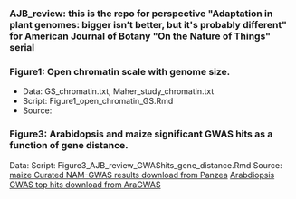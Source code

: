 
### AJB_review: this is the repo for perspective "Adaptation in plant genomes: bigger isn’t better, but it's probably different" for American Journal of Botany "On the Nature of Things" serial


### Figure1: Open chromatin scale with genome size.
* Data: GS_chromatin.txt, Maher_study_chromatin.txt
* Script: Figure1_open_chromatin_GS.Rmd
* Source: 


### Figure3: Arabidopsis and maize significant GWAS hits as a function of gene distance.
Data:
Script: Figure3_AJB_review_GWAShits_gene_distance.Rmd
Source: [maize Curated NAM-GWAS results download from Panzea](http://cbsusrv04.tc.cornell.edu/users/panzea/download.aspx?filegroupid=14)
[Arabdiopsis GWAS top hits download from AraGWAS](https://aragwas.1001genomes.org/#/top-associations)
